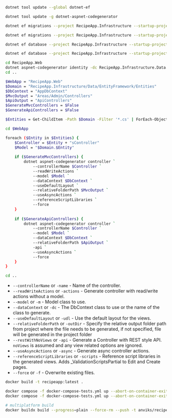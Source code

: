```bash
dotnet tool update --global dotnet-ef
```

```bash
dotnet tool update -g dotnet-aspnet-codegenerator
```

```bash
dotnet ef migrations --project RecipeApp.Infrastructure --startup-project RecipeApp.Web add Initial
```

```bash
dotnet ef migrations --project RecipeApp.Infrastructure --startup-project RecipeApp.Web remove
```

```bash
dotnet ef database --project RecipeApp.Infrastructure --startup-project RecipeApp.Web update
```

```bash
dotnet ef database --project RecipeApp.Infrastructure --startup-project RecipeApp.Web drop
```

```bash
cd RecipeApp.Web
dotnet aspnet-codegenerator identity -dc RecipeApp.Infrastructure.Data.EntityFramework.AppDbContext -f
cd ..
```

```bash
$WebApp = "RecipeApp.Web"
$Domain = "RecipeApp.Infrastructure/Data/EntityFramework/Entities"
$DbContext = "AppDbContext"
$MvcOutput = "Areas/Admin/Controllers"
$ApiOutput = "ApiControllers"
$GenerateMvcControllers = $False
$GenerateApiControllers = $False

$Entities = Get-ChildItem -Path $Domain -Filter '*.cs' | ForEach-Object { $_.BaseName }

cd $WebApp

foreach ($Entity in $Entities) {
    $Controller = $Entity + "sController"
    $Model = "$Domain.$Entity"
  
    if ($GenerateMvcControllers) { 
        dotnet aspnet-codegenerator controller `
            --controllerName $Controller `
            --readWriteActions `
            --model $Model `
            --dataContext $DbContext `
            --useDefaultLayout `
            --relativeFolderPath $MvcOutput `
            --useAsyncActions `
            --referenceScriptLibraries `
            --force
    }
    
    if ($GenerateApiControllers) {
        dotnet aspnet-codegenerator controller `
            --controllerName $Controller `
            --model $Model `
            --dataContext $DbContext `
            --relativeFolderPath $ApiOutput `
            -api `
            --useAsyncActions `
            --force
    }
}

cd ..
```

* `--controllerName` or `-name` - Name of the controller.
* `--readWriteActions` or `-actions` - Generate controller with read/write actions without a model.
* `--model` or `-m` - Model class to use.
* `--dataContext` or `-dc` - The DbContext class to use or the name of the class to generate.
* `--useDefaultLayout` or `-udl` - Use the default layout for the views.
* `--relativeFolderPath` or `-outDir` - Specify the relative output folder path from project where the file needs to be generated, if not specified, file will be generated in the project folder
* `--restWithNoViews` or `-api` - Generate a Controller with REST style API. `noViews` is assumed and any view related options are ignored.
* `--useAsyncActions` or `-async` - Generate async controller actions.
* `--referenceScriptLibraries` or `-scripts` - Reference script libraries in the generated views. Adds _ValidationScriptsPartial to Edit and Create pages.
* `--force` or `-f` - Overwrite existing files.


```bash
docker build -t recipeapp:latest .

docker compose -f docker-compose-tests.yml up --abort-on-container-exit --exit-code-from testapp
docker compose -f docker-compose-tests.yml up --abort-on-container-exit --exit-code-from testapp --build

# multiplatform build
docker buildx build --progress=plain --force-rm --push -t anviks/recipeapp:latest . 
```
